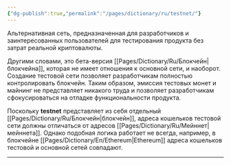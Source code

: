 ```yaml
---
{"dg-publish":true,"permalink":"/pages/dictionary/ru/testnet/"}
---
```



Альтернативная сеть, предназначенная для разработчиков и заинтересованных пользователей для тестирования продукта без затрат реальной криптовалюты.

Другими словами, это бета-версия [[Pages/Dictionary/Ru/Блокчейн\|блокчейна]], которая не имеет отношения к основной сети, и наоборот. Создание тестовой сети позволяет разработчикам полностью контролировать блокчейн. Таким образом, эмиссия тестовых монет и майнинг не представляет никакого труда и позволяет разработчикам сфокусироваться на отладке функциональности продукта.

Поскольку **testnet** представляет из себя отдельный [[Pages/Dictionary/Ru/Блокчейн\|блокчейн]], адреса кошельков тестовой сети должны отличаться от адресов [[Pages/Dictionary/Ru/Мейннет\|мейннета]]. Однако подобная логика работает не всегда, например, в блокчейне [[Pages/Dictionary/En/Ethereum\|Ethereum]] адреса кошельков тестовой и основной сетей совпадают.

---
